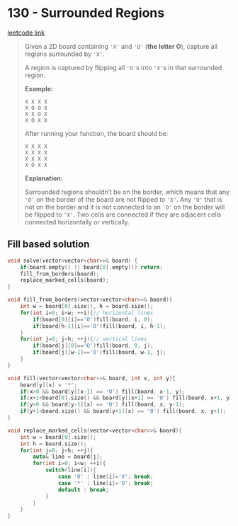# 130 - Surrounded Regions

[leetcode link](https://leetcode.com/problems/surrounded-regions/)

> Given a 2D board containing `'X'` and `'O'` (**the letter O**), capture all regions surrounded by `'X'`.
>
> A region is captured by flipping all `'O'`s into `'X'`s in that surrounded region.
>
> **Example:**
>
> ```
> X X X X
> X O O X
> X X O X
> X O X X
> ```
>
> After running your function, the board should be:
>
> ```
> X X X X
> X X X X
> X X X X
> X O X X
> ```
>
> **Explanation:**
>
> Surrounded regions shouldn’t be on the border, which means that any `'O'` on the border of the board are not flipped to `'X'`. Any `'O'` that is not on the border and it is not connected to an `'O'` on the border will be flipped to `'X'`. Two cells are connected if they are adjacent cells connected horizontally or vertically.

## Fill based solution

```cpp
void solve(vector<vector<char>>& board) {
    if(board.empty() || board[0].empty()) return;
    fill_from_borders(board);
    replace_marked_cells(board);
}

void fill_from_borders(vector<vector<char>>& board){
    int w = board[0].size(), h = board.size();
    for(int i=0; i<w; ++i){// horizontal lines
        if(board[0][i]=='O')fill(board, i, 0);
        if(board[h-1][i]=='O')fill(board, i, h-1);
    }
    for(int j=0; j<h; ++j){// vertical lines
        if(board[j][0]=='O')fill(board, 0, j);
        if(board[j][w-1]=='O')fill(board, w-1, j);  
    }
}

void fill(vector<vector<char>>& board, int x, int y){
    board[y][x] = '*';
    if(x>0 && board[y][x-1] == 'O') fill(board, x-1, y);
    if(x+1<board[0].size() && board[y][x+1] == 'O') fill(board, x+1, y);
    if(y>0 && board[y-1][x] == 'O') fill(board, x, y-1);
    if(y+1<board.size() && board[y+1][x] == 'O') fill(board, x, y+1);
}

void replace_marked_cells(vector<vector<char>>& board){
    int w = board[0].size();
    int h = board.size();
    for(int j=0; j<h; ++j){
        auto& line = board[j];
        for(int i=0; i<w; ++i){
            switch(line[i]){
                case 'O' : line[i]='X'; break;
                case '*' : line[i]='O'; break;
                default : break;
            }
        }
    }
}
```